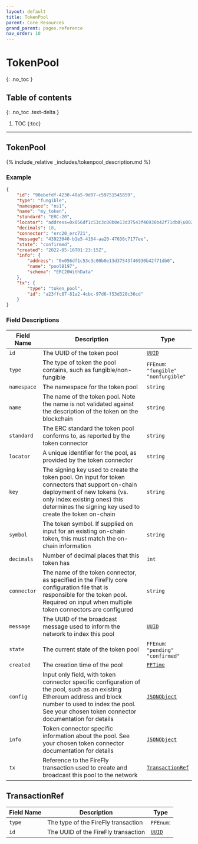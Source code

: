 ```yaml
---
layout: default
title: TokenPool
parent: Core Resources
grand_parent: pages.reference
nav_order: 10
---
```


# TokenPool
{: .no_toc }

## Table of contents
{: .no_toc .text-delta }

1. TOC
{:toc}

---
## TokenPool

{% include_relative _includes/tokenpool_description.md %}

### Example

```json
{
    "id": "90ebefdf-4230-48a5-9d07-c59751545859",
    "type": "fungible",
    "namespace": "ns1",
    "name": "my_token",
    "standard": "ERC-20",
    "locator": "address=0x056df1c53c3c00b0e13d37543f46930b42f71db0\u0026schema=ERC20WithData\u0026type=fungible",
    "decimals": 18,
    "connector": "erc20_erc721",
    "message": "43923040-b1e5-4164-aa20-47636c7177ee",
    "state": "confirmed",
    "created": "2022-05-16T01:23:15Z",
    "info": {
        "address": "0x056df1c53c3c00b0e13d37543f46930b42f71db0",
        "name": "pool8197",
        "schema": "ERC20WithData"
    },
    "tx": {
        "type": "token_pool",
        "id": "a23ffc87-81a2-4cbc-97d6-f53d320c36cd"
    }
}
```

### Field Descriptions

| Field Name | Description | Type |
|------------|-------------|------|
| `id` | The UUID of the token pool | [`UUID`](simpletypes#uuid) |
| `type` | The type of token the pool contains, such as fungible/non-fungible | `FFEnum`:<br/>`"fungible"`<br/>`"nonfungible"` |
| `namespace` | The namespace for the token pool | `string` |
| `name` | The name of the token pool. Note the name is not validated against the description of the token on the blockchain | `string` |
| `standard` | The ERC standard the token pool conforms to, as reported by the token connector | `string` |
| `locator` | A unique identifier for the pool, as provided by the token connector | `string` |
| `key` | The signing key used to create the token pool. On input for token connectors that support on-chain deployment of new tokens (vs. only index existing ones) this determines the signing key used to create the token on-chain | `string` |
| `symbol` | The token symbol. If supplied on input for an existing on-chain token, this must match the on-chain information | `string` |
| `decimals` | Number of decimal places that this token has | `int` |
| `connector` | The name of the token connector, as specified in the FireFly core configuration file that is responsible for the token pool. Required on input when multiple token connectors are configured | `string` |
| `message` | The UUID of the broadcast message used to inform the network to index this pool | [`UUID`](simpletypes#uuid) |
| `state` | The current state of the token pool | `FFEnum`:<br/>`"pending"`<br/>`"confirmed"` |
| `created` | The creation time of the pool | [`FFTime`](simpletypes#fftime) |
| `config` | Input only field, with token connector specific configuration of the pool, such as an existing Ethereum address and block number to used to index the pool. See your chosen token connector documentation for details | [`JSONObject`](simpletypes#jsonobject) |
| `info` | Token connector specific information about the pool. See your chosen token connector documentation for details | [`JSONObject`](simpletypes#jsonobject) |
| `tx` | Reference to the FireFly transaction used to create and broadcast this pool to the network | [`TransactionRef`](#transactionref) |

## TransactionRef

| Field Name | Description | Type |
|------------|-------------|------|
| `type` | The type of the FireFly transaction | `FFEnum`: |
| `id` | The UUID of the FireFly transaction | [`UUID`](simpletypes#uuid) |


